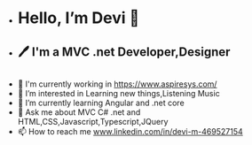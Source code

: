 - <h1>Hello, I’m Devi 🤝 </h1>
- <h2> 🖊️ I'm a MVC .net Developer,Designer <h2>
- 🔭 I'm currently working in https://www.aspiresys.com/ 
- 👀 I’m interested in Learning new things,Listening Music
- 🌱 I’m currently learning Angular and .net core
- 📓 Ask me about MVC C# .net and HTML,CSS,Javascript,Typescript,JQuery  
- 📫 How to reach me  www.linkedin.com/in/devi-m-469527154
  
<!---
Devi-Dotnetdeveloper/Devi-Dotnetdeveloper is a ✨ special ✨ repository because its `README.md` (this file) appears on your GitHub profile.
You can click the Preview link to take a look at your changes.
--->
